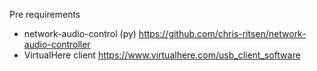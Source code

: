 Pre requirements
- network-audio-control (py) https://github.com/chris-ritsen/network-audio-controller
- VirtualHere client https://www.virtualhere.com/usb_client_software
